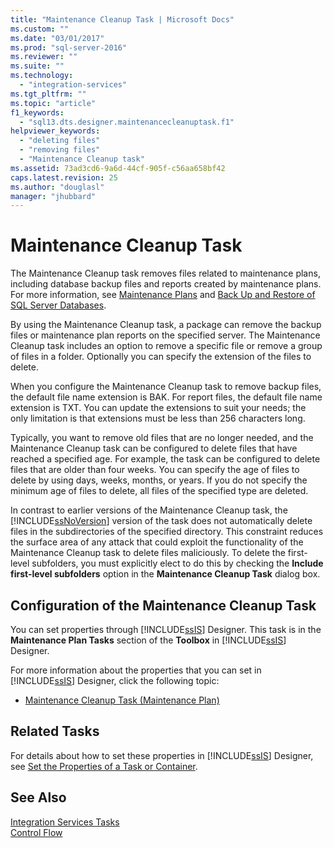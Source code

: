 ```yaml
---
title: "Maintenance Cleanup Task | Microsoft Docs"
ms.custom: ""
ms.date: "03/01/2017"
ms.prod: "sql-server-2016"
ms.reviewer: ""
ms.suite: ""
ms.technology: 
  - "integration-services"
ms.tgt_pltfrm: ""
ms.topic: "article"
f1_keywords: 
  - "sql13.dts.designer.maintenancecleanuptask.f1"
helpviewer_keywords: 
  - "deleting files"
  - "removing files"
  - "Maintenance Cleanup task"
ms.assetid: 73ad3cd6-9a6d-44cf-905f-c56aa658bf42
caps.latest.revision: 25
ms.author: "douglasl"
manager: "jhubbard"
---
```

# Maintenance Cleanup Task
  The Maintenance Cleanup task removes files related to maintenance plans, including database backup files and reports created by maintenance plans. For more information, see [Maintenance Plans](../../relational-databases/maintenance-plans/maintenance-plans.md) and [Back Up and Restore of SQL Server Databases](../../relational-databases/backup-restore/back-up-and-restore-of-sql-server-databases.md).  
  
 By using the Maintenance Cleanup task, a package can remove the backup files or maintenance plan reports on the specified server. The Maintenance Cleanup task includes an option to remove a specific file or remove a group of files in a folder. Optionally you can specify the extension of the files to delete.  
  
 When you configure the Maintenance Cleanup task to remove backup files, the default file name extension is BAK. For report files, the default file name extension is TXT. You can update the extensions to suit your needs; the only limitation is that extensions must be less than 256 characters long.  
  
 Typically, you want to remove old files that are no longer needed, and the Maintenance Cleanup task can be configured to delete files that have reached a specified age. For example, the task can be configured to delete files that are older than four weeks. You can specify the age of files to delete by using days, weeks, months, or years. If you do not specify the minimum age of files to delete, all files of the specified type are deleted.  
  
 In contrast to earlier versions of the Maintenance Cleanup task, the [!INCLUDE[ssNoVersion](../../a9notintoc/includes/ssnoversion-md.md)] version of the task does not automatically delete files in the subdirectories of the specified directory. This constraint reduces the surface area of any attack that could exploit the functionality of the Maintenance Cleanup task to delete files maliciously. To delete the first-level subfolders, you must explicitly elect to do this by checking the **Include first-level subfolders** option in the **Maintenance Cleanup Task** dialog box.  
  
## Configuration of the Maintenance Cleanup Task  
 You can set properties through [!INCLUDE[ssIS](../../a9retired/includes/ssis-md.md)] Designer. This task is in the **Maintenance Plan Tasks** section of the **Toolbox** in [!INCLUDE[ssIS](../../a9retired/includes/ssis-md.md)] Designer.  
  
 For more information about the properties that you can set in [!INCLUDE[ssIS](../../a9retired/includes/ssis-md.md)] Designer, click the following topic:  
  
-   [Maintenance Cleanup Task &#40;Maintenance Plan&#41;](../../relational-databases/maintenance-plans/maintenance-cleanup-task-maintenance-plan.md)  
  
## Related Tasks  
 For details about how to set these properties in [!INCLUDE[ssIS](../../a9retired/includes/ssis-md.md)] Designer, see [Set the Properties of a Task or Container](../../a9retired/set-the-properties-of-a-task-or-container.md).  
  
## See Also  
 [Integration Services Tasks](../../integration-services/control-flow/integration-services-tasks.md)   
 [Control Flow](../../integration-services/control-flow/control-flow.md)  
  
  